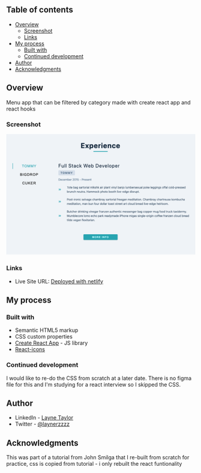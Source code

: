 ## Table of contents

- [Overview](#overview)
  - [Screenshot](#screenshot)
  - [Links](#links)
- [My process](#my-process)
  - [Built with](#built-with)
  - [Continued development](#continued-development)
- [Author](#author)
- [Acknowledgments](#acknowledgments)

## Overview

Menu app that can be filtered by category made with create react app and react hooks

### Screenshot

![Main page](./src/tabsss.png)

### Links

- Live Site URL: [Deployed with netlify](https://earnest-torrone-ef91ae.netlify.app/)

## My process

### Built with

- Semantic HTML5 markup
- CSS custom properties
- [Create React App](https://create-react-app.dev/) - JS library
- [React-icons](https://react-icons.github.io/react-icons/)

### Continued development

I would like to re-do the CSS from scratch at a later date. There is no figma file for this and I'm studying for a react interview so I skipped the CSS.

## Author

- LinkedIn - [Layne Taylor](https://www.linkedin.com/in/layne-taylor/)
- Twitter - [@laynerzzzz](https://www.twitter.com/laynerzzzz)

## Acknowledgments

This was part of a tutorial from John Smilga that I re-built from scratch for practice, css is copied from tutorial - i only rebuilt the react funtionality
